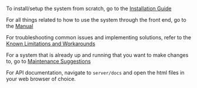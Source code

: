 To install/setup the system from scratch, go to the [Installation Guide](../../wiki/Installation)

For all things related to how to use the system through the front end, go to the [Manual](../../wiki/Manual)

For troubleshooting common issues and implementing solutions, refer to the [Known Limitations and Workarounds](../../wiki/Limitations)

For a system that is already up and running that you want to make changes to, go to [Maintenance Suggestions](../../wiki/Maintenance)

For API documentation, navigate to `server/docs` and open the html files in your web browser of choice.
